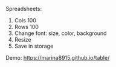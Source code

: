 Spreadsheets:
1. Cols 100
2. Rows 100
3. Change font: size, color, background
4. Resize
5. Save in storage

Demo: https://marina8915.github.io/table/
